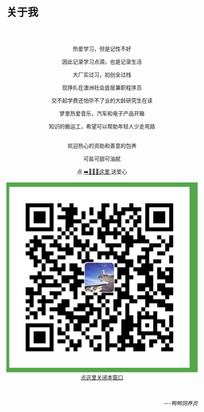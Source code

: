 # 关于我



<center>
<br/>
<br/>

热爱学习，但是记性不好

因此记录学习点滴，也是记录生活

大厂实过习，初创全过栈

现挣扎在澳洲社会底层兼职程序员

交不起学费还怕毕不了业的大龄研究生在读

梦里热爱音乐，汽车和电子产品开箱

知识的搬运工，希望可以帮助年轻人少走弯路
<br/>
<br/>

欢迎热心的资助和善意的包养

可盐可甜可油腻 

<!-- 点 ➡️[🔗🔗🔗](../images/IMG_1012.JPG)献爱心 -->
点 
<a href = "javaScript:void(0)" onclick=openDialog()>
    ➡️🔗🔗🔗这里
</a>送爱心
<div id="light" class="white_content">
    <img src="../images/IMG_1012.JPG" alt="付款码">
    <a href = "javascript:void(0)" onclick = closeDialog()>点这里关闭本窗口</a>
 </div> 
<!-- <div id="fade" class="black_overlay"></div>  -->

<br/>
<br/>
</center>

<p align="right"><i>
---鸭鸭饲养员 </i>
</p>

<script type="text/javascript">
    $(function(){
    })
    function openDialog(){
        document.getElementById('light').style.display='block';
        // document.getElementById('fade').style.display='block'
    }
    function closeDialog(){
        document.getElementById('light').style.display='none';
        // document.getElementById('fade').style.display='none'
    }
</script>

<!-- <div id="light" class="white_content">
    <img src="../images/IMG_1012.JPG" alt="付款码">
    <a href = "javascript:void(0)" onclick = closeDialog()>点这里关闭本窗口</a>
 </div>  -->
